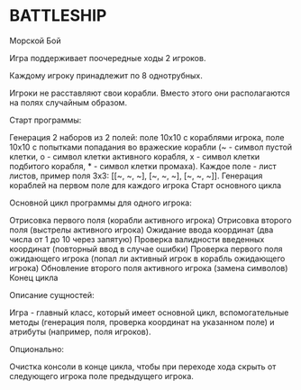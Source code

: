 # BATTLESHIP
Морской Бой

Игра поддерживает поочередные ходы 2 игроков.

Каждому игроку принадлежит по 8 однотрубных.

Игроки не расставляют свои корабли. Вместо этого они располагаются на полях случайным образом.

Старт программы:

Генерация 2 наборов из 2 полей: поле 10х10 с кораблями игрока, поле 10х10 с попытками попадания во вражеские корабли 
(~ - символ пустой клетки, о - символ клетки активного корабля, х - символ клетки подбитого корабля, * - символ клетки промаха). 
Каждое поле - лист листов, пример поля 3х3: [[~, ~, ~], [~, ~, ~], [~, ~, ~]].
Генерация кораблей на первом поле для каждого игрока
Старт основного цикла

Основной цикл программы для одного игрока:

Отрисовка первого поля (корабли активного игрока)
Отрисовка второго поля (выстрелы активного игрока)
Ожидание ввода координат (два числа от 1 до 10 через запятую)
Проверка валидности введенных координат (повторный ввод в случае ошибки)
Проверка первого поля ожидающего игрока (попал ли активный игрок в корабль ожидающего игрока)
Обновление второго поля активного игрока (замена символов)
Конец цикла

Описание сущностей:

Игра - главный класс, который имеет основной цикл, вспомогательные методы (генерация поля, проверка координат на указанном поле) и атрибуты (например, поля игроков).

Опционально:

Очистка консоли в конце цикла, чтобы при переходе хода скрыть от следующего игрока поле предыдущего игрока.
